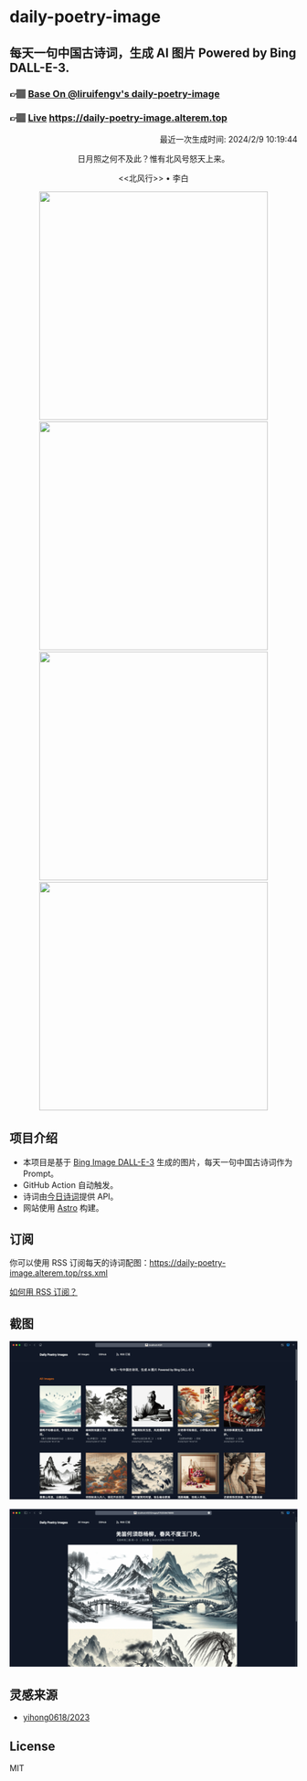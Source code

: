
# daily-poetry-image

## 每天一句中国古诗词，生成 AI 图片 Powered by Bing DALL-E-3.

### 👉🏽 [Base On @liruifengv's daily-poetry-image](https://github.com/liruifengv/daily-poetry-image)

### 👉🏽 [Live](https://daily-poetry-image.alterem.top/) https://daily-poetry-image.alterem.top

<p align="right">
  最近一次生成时间: 2024/2/9 10:19:44
</p>
<p align="center">
日月照之何不及此？惟有北风号怒天上来。
</p>
<p align="center">
<<北风行>> • 李白
</p>
<p align="center">
<img src="https://tse2.mm.bing.net/th/id/OIG3.a0m4qOs6ejEEgVFVuILd" height="400" width="400" />
<img src="https://tse4.mm.bing.net/th/id/OIG3.Nw3wU097tmKwvp.tC.m0" height="400" width="400" />
<img src="https://tse2.mm.bing.net/th/id/OIG3..fYI_V_sAVR1ZI_YlXrU" height="400" width="400" />
<img src="https://tse1.mm.bing.net/th/id/OIG3.svelZEixy8O_Nu_3Dd.D" height="400" width="400" />
</p>

## 项目介绍

-   本项目是基于 [Bing Image DALL-E-3](https://www.bing.com/images/create) 生成的图片，每天一句中国古诗词作为 Prompt。
-   GitHub Action 自动触发。
-   诗词由[今日诗词](https://www.jinrishici.com/)提供 API。
-   网站使用 [Astro](https://astro.build) 构建。

## 订阅

你可以使用 RSS 订阅每天的诗词配图：https://daily-poetry-image.alterem.top/rss.xml

[如何用 RSS 订阅？](https://zhuanlan.zhihu.com/p/55026716)

## 截图

![图片列表](./screenshots/Snipaste_2023-12-28_21-00-26.png)

![图片详情](./screenshots/Snipaste_2023-12-28_21-00-53.png)

## 灵感来源

-   [yihong0618/2023](https://github.com/yihong0618/2023)

## License

MIT
